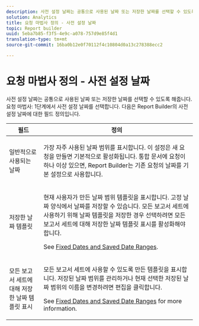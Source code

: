 ```yaml
---
description: 사전 설정 날짜는 공통으로 사용된 날짜 또는 저장한 날짜를 선택할 수 있도록 해줍니다. 요청 마법사 1단계에서 사전 설정 날짜를 선택합니다. 다음은 Report Builder의 사전 설정 날짜에 대한 필드 정의입니다.
solution: Analytics
title: 요청 마법사 정의 - 사전 설정 날짜
topic: Report builder
uuid: 5eba7b85-f3f5-4e9c-a078-757d9e85f4d1
translation-type: tm+mt
source-git-commit: 16ba0b12e0f70112f4c10804d0a13c278388ecc2

---
```



# 요청 마법사 정의 - 사전 설정 날짜

사전 설정 날짜는 공통으로 사용된 날짜 또는 저장한 날짜를 선택할 수 있도록 해줍니다. 요청 마법사: 1단계에서  사전 설정 날짜를 선택합니다. 다음은 Report Builder의 사전 설정 날짜에 대한 필드 정의입니다.

<table id="table_620F3BD3FD1B4C85A0319107EC03D54F"> 
 <thead> 
  <tr> 
   <th colname="col1" class="entry"> 필드 </th> 
   <th colname="col2" class="entry"> 정의 </th> 
  </tr> 
 </thead>
 <tbody> 
  <tr> 
   <td colname="col1"> <p>일반적으로 사용되는 날짜 </p> </td> 
   <td colname="col2"> <p>가장 자주 사용된 날짜 범위를 표시합니다. 이 설정은 새 요청을 만들면 기본적으로 활성화됩니다. 통합 문서에 요청이 하나 이상 있으면, Report Builder는 기존 요청의 날짜를 기본 설정으로 사용합니다. </p> </td> 
  </tr> 
  <tr> 
   <td colname="col1"> <p> 저장한 날짜 템플릿 </p> </td> 
   <td colname="col2"> <p>현재 사용자가 만든 날짜 범위 템플릿을 표시합니다. <span class="wintitle">고정 날짜</span> 양식에서 날짜를 저장할 수 있습니다. 모든 보고서 세트에 사용하기 위해 날짜 템플릿을 저장한 경우 선택하려면 <span class="wintitle">모든 보고서 세트에 대해 저장한 날짜 템플릿 표시</span>를 활성화해야 합니다. </p> <p>See <a href="/help/analyze/report-builder/data-requests/configuring-report-dates/t-fixed-dates-and-saved-date-ranges.md"   > Fixed Dates and Saved Date Ranges</a>. </p> </td> 
  </tr> 
  <tr> 
   <td colname="col1"> <p>모든 보고서 세트에 대해 저장한 날짜 템플릿 표시 </p> </td> 
   <td colname="col2"> <p> 모든 보고서 세트에 사용할 수 있도록 만든 템플릿을 표시합니다. 저장된 날짜 범위를 관리하거나 현재 선택한 저장된 날짜 범위의 이름을 변경하려면 <span class="wintitle">편집</span>을 클릭합니다. </p> <p>See <a href="/help/analyze/report-builder/data-requests/configuring-report-dates/t-fixed-dates-and-saved-date-ranges.md"   > Fixed Dates and Saved Date Ranges</a> for more information. </p> </td> 
  </tr> 
 </tbody> 
</table>

